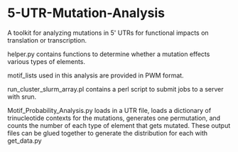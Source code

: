 # 5-UTR-Mutation-Analysis

A toolkit for analyzing mutations in 5' UTRs for functional impacts on translation or transcription. 

helper.py contains functions to determine whether a mutation effects various types of elements. 

motif_lists used in this analysis are provided in PWM format. 

run_cluster_slurm_array.pl contains a perl script to submit jobs to a server with srun. 

Motif_Probability_Analysis.py loads in a UTR file, loads a dictionary of trinucleotide contexts for the mutations, generates one permutation, and counts the number of each type of element that gets mutated. These output files can be glued together to generate the distribution for each with get_data.py
